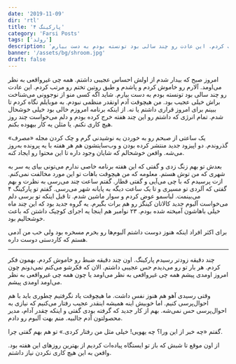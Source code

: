 ```yaml
---
date: '2019-11-09'
dir: 'rtl'
title: 'پارکینگ ۴'
category: 'Farsi Posts'
tags: ['رولد']
description: 'امروز صبح که بیدار شدم از اولش احساس عجیبی داشتم. همه چی غیرواقعی به نظر می‌اومد. آلارم رو خاموش کردم و پاشدم و طبق روتین تختم رو مرتب کردم. این عادت رو چند سالی بود تونسته بودم به دست بیارم.'
banner: '/assets/bg/shroom.jpg'
draft: false
---
```


امروز صبح که بیدار شدم از اولش احساس عجیبی داشتم. همه چی غیرواقعی به نظر می‌اومد. آلارم رو خاموش کردم و پاشدم و طبق روتین تختم رو مرتب کردم. این عادت رو چند سالی بود تونسته بودم به دست بیارم. شاید اگه کسی منو از نوجوونی می‌شناخت براش خیلی عجیب بود. من هیچوقت آدم اونقدر منظمی نبودم. به موبایلم نگاه کردم تا ببینم برای امروز قراری داشتم یا نه. از اینکه برنامه امروزم خالی بود خیلی خوشحال شدم. تمام انرژی که داشتم رو این چند هفته خرج کرده بودم و دلم می‌خواست چند روز هیچ کاری نکنم. یا مثلن یه کار بیهوده بکنم.

یک ساعتی از صبحم رو به خوردن یه نوشیدنی گرم و چک کردن مجله «مصرف» گذروندم. دو اپیزود جدید منتشر کرده بودن و وب‌سایتشون هم هر هفته با یه پرونده به‌روز می‌شه. واقعن خوشحالم که شایان وجود داره تا این محتوا رو ایجاد کنه.

بعدش تو بهم زنگ زدی و گفتی که این هفته برنامه خاصی ندارم می‌تونی بیای یه سر به شهری که من توش هستم. معلومه که من هیچوقت باهات تو این مورد مخالفت نمی‌کنم. ازت پرسیدم که با چی می‌آیی و گفتی قطار. گفتم ساعت چند می‌رسی به نظرت و بهم گفتی که آلردی تو مسیری و تا یک ساعت دیگه به پایانه شهر می‌رسی. گفتم تو پارکینگ ۴ می‌بینمت. لباسمو عوض کردم و سوار ماشین شدم. تا قبل اینکه تو برسی دلم می‌خواست آلبوم جدید کالاتان کینگز رو هم برات بگیرم. یه گروه جدید بود که این چند ماه خیلی باهاشون آمیخته شده بودم. ۲۳ نوامبر هم اینجا یه اجرای کوچیک داشتن که باعث خوشحالیم بود.

برای اکثر افراد اینکه هنوز دوست داشتم آلبوم‌ها رو بخرم مسخره بود ولی خب من آدمی هستم که کاردستی دوست داره.

---

چند دقیقه زودتر رسیدم پارکینگ. اون چند دقیقه ضبط رو خاموش کردم. بهمون فکر کردم. هر بار تو رو می‌دیدم حس عجیبی داشتم. الان که فکرشو می‌کنم نمی‌دونم چون امروز اومدی پیشم همه چی غیرواقعی به نظر می‌اومد یا چون همه چی غیرواقعی به نظر می‌اومد اومدی پیشم.

وقتی رسیدی آهو هم هنوز نفس داشت. ما هیچوقت یاد نگرفتیم چطوری باید با هم احوال‌پرسی کنیم. اما خوبیش اینه همیشه اینقدر عجیب رفتار می‌کنیم که نیازی به احوال‌پرسی حس نمی‌شه. بهم از کار جدید که گرفته بودی گفتی و اینکه چقدر آدام، مدیر محصولتون آدم جالبیه. منم بهت آلبوم رو دادم.

گفتم «چه خبر از این ورا؟ چه یهویی! خیلی مثل من رفتار کردی.» تو هم بهم گفتی چرا.

از اون موقع تا شبش که باز تو ایستگاه پیاده‌ات کردیم از بهترین روزهای این هفته بود. واقعن به این هیچ کاری نکردن نیاز داشتم.

